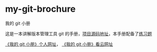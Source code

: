 # my-git-brochure

我的 git 小册

这是一本讲解版本管理工具 git 的手册，[项目源码地址](https://github.com/yangmin4052/my-git-brochure)，本手册配备了[练习题](https://github.com/yangmin4052/my-git-practice)

[《我的 git 小册》个人网址](http://my-git-brochure.yangmin4052.wang)，
[《我的 git 小册》看云网址](https://www.kancloud.cn/yangmin4052/my-git-brochure)
